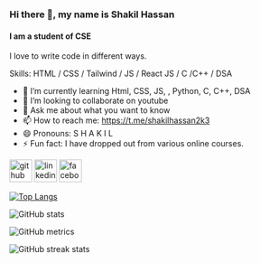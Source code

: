 ### Hi there 👋, my name is Shakil Hassan
#### I am a student of CSE
I love to write code in different ways.

Skills: HTML / CSS / Tailwind / JS / React JS / C /C++ / DSA

- 🌱 I’m currently learning Html, CSS, JS, , Python, C, C++, DSA 
- 👯 I’m looking to collaborate on youtube 
- 💬 Ask me about what you want to know 
- 📫 How to reach me: https://t.me/shakilhassan2k3 
- 😄 Pronouns: S H A K I L 
- ⚡ Fun fact: I have dropped out from various online courses. 


[<img src='https://cdn.jsdelivr.net/npm/simple-icons@3.0.1/icons/github.svg' alt='github' height='40'>](https://github.com/shakilhassan2k3)  [<img src='https://cdn.jsdelivr.net/npm/simple-icons@3.0.1/icons/linkedin.svg' alt='linkedin' height='40'>](https://www.linkedin.com/in/shakilhassan2k3/)  [<img src='https://cdn.jsdelivr.net/npm/simple-icons@3.0.1/icons/facebook.svg' alt='facebook' height='40'>](https://www.facebook.com/shakilhassan2k3)  

[![Top Langs](https://github-readme-stats.vercel.app/api/top-langs/?username=shakilhassan2k3)](https://github.com/anuraghazra/github-readme-stats)

![GitHub stats](https://github-readme-stats.vercel.app/api?username=shakilhassan2k3&show_icons=true)  

![GitHub metrics](https://metrics.lecoq.io/shakilhassan2k3)  

![GitHub streak stats](https://streak-stats.demolab.com/?user=shakilhassan2k3)  

